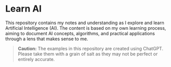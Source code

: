 # Learn AI

This repository contains my notes and understanding as I explore and learn Artificial Intelligence (AI). The content is based on my own learning process, aiming to document AI concepts, algorithms, and practical applications through a lens that makes sense to me.

> **Caution:**
> The examples in this repository are created using ChatGPT. Please take them with a grain of salt as they may not be perfect or entirely accurate.
